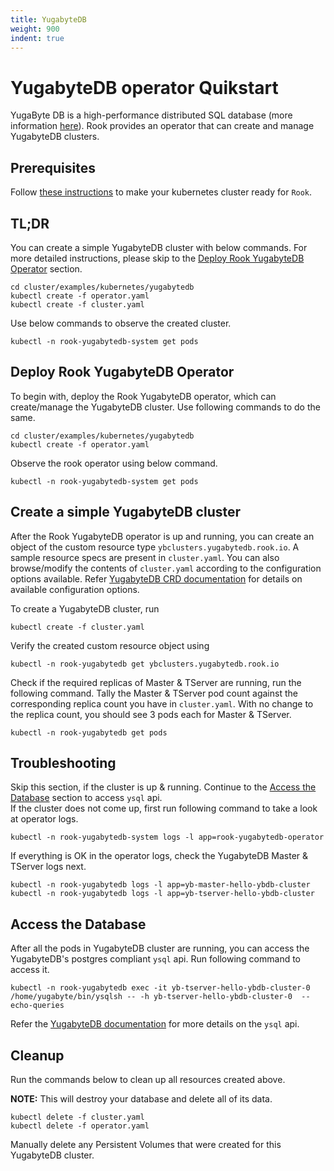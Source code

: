 ```yaml
---
title: YugabyteDB
weight: 900
indent: true
---
```


# YugabyteDB operator Quikstart
YugaByte DB is a high-performance distributed SQL database (more information [here](https://docs.yugabyte.com/latest/introduction/)). Rook provides an operator that can create and manage YugabyteDB clusters.

## Prerequisites
Follow [these instructions](k8s-pre-reqs.md) to make your kubernetes cluster ready for `Rook`.

## TL;DR
You can create a simple YugabyteDB cluster with below commands. For more detailed instructions, please skip to the [Deploy Rook YugabyteDB Operator](#Deploy-Rook-YugabyteDB-Operator) section.

```console
cd cluster/examples/kubernetes/yugabytedb
kubectl create -f operator.yaml
kubectl create -f cluster.yaml
```

Use below commands to observe the created cluster.

```console
kubectl -n rook-yugabytedb-system get pods
```

## Deploy Rook YugabyteDB Operator

To begin with, deploy the Rook YugabyteDB operator, which can create/manage the YugabyteDB cluster. Use following commands to do the same.

```console
cd cluster/examples/kubernetes/yugabytedb
kubectl create -f operator.yaml
```

Observe the rook operator using below command.

```console
kubectl -n rook-yugabytedb-system get pods
```

## Create a simple YugabyteDB cluster

After the Rook YugabyteDB operator is up and running, you can create an object of the custom resource type `ybclusters.yugabytedb.rook.io`. A sample resource specs are present in `cluster.yaml`. You can also browse/modify the contents of `cluster.yaml` according to the configuration options available. Refer [YugabyteDB CRD documentation](yugabytedb-cluster-crd.md) for details on available configuration options.

To create a YugabyteDB cluster, run

```console
kubectl create -f cluster.yaml
```

Verify the created custom resource object using

```console
kubectl -n rook-yugabytedb get ybclusters.yugabytedb.rook.io
```

Check if the required replicas of Master & TServer are running, run the following command. Tally the Master & TServer pod count against the corresponding replica count you have in `cluster.yaml`. With no change to the replica count, you should see 3 pods each for Master & TServer.

```console
kubectl -n rook-yugabytedb get pods
```

## Troubleshooting

Skip this section, if the cluster is up & running. Continue to the [Access the Database](#access-the-database) section to access `ysql` api.
<br /> If the cluster does not come up, first run following command to take a look at operator logs.

```console
kubectl -n rook-yugabytedb-system logs -l app=rook-yugabytedb-operator
```

If everything is OK in the operator logs, check the YugabyteDB Master & TServer logs next.

```console
kubectl -n rook-yugabytedb logs -l app=yb-master-hello-ybdb-cluster
kubectl -n rook-yugabytedb logs -l app=yb-tserver-hello-ybdb-cluster
```

## Access the Database

After all the pods in YugabyteDB cluster are running, you can access the YugabyteDB's postgres compliant `ysql` api. Run following command to access it.

```console
kubectl -n rook-yugabytedb exec -it yb-tserver-hello-ybdb-cluster-0 /home/yugabyte/bin/ysqlsh -- -h yb-tserver-hello-ybdb-cluster-0  --echo-queries
```
Refer the [YugabyteDB documentation](https://docs.yugabyte.com/latest/quick-start/explore-ysql/#kubernetes) for more details on the `ysql` api.

## Cleanup
Run the commands below to clean up all resources created above.

**NOTE:** This will destroy your database and delete all of its data.

```console
kubectl delete -f cluster.yaml
kubectl delete -f operator.yaml
```
Manually delete any Persistent Volumes that were created for this YugabyteDB cluster.

